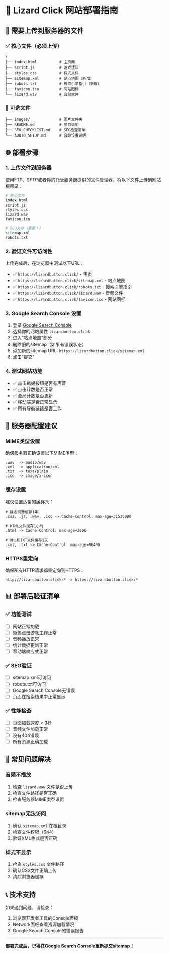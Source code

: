 # 🚀 Lizard Click 网站部署指南

## 📁 需要上传到服务器的文件

### ✅ 核心文件（必须上传）
```
/
├── index.html          # 主页面
├── script.js           # 游戏逻辑
├── styles.css          # 样式文件
├── sitemap.xml         # 站点地图（新增）
├── robots.txt          # 搜索引擎指引（新增）
├── favicon.ico         # 网站图标
└── lizard.wav          # 音频文件
```

### 📂 可选文件
```
├── images/             # 图片文件夹
├── README.md           # 项目说明
├── SEO_CHECKLIST.md    # SEO检查清单
└── AUDIO_SETUP.md      # 音频设置说明
```

## 🌐 部署步骤

### 1. 上传文件到服务器
使用FTP、SFTP或者你的托管服务商提供的文件管理器，将以下文件上传到网站根目录：

```bash
# 核心文件
index.html
script.js  
styles.css
lizard.wav
favicon.ico

# SEO文件（重要！）
sitemap.xml
robots.txt
```

### 2. 验证文件可访问性
上传完成后，在浏览器中测试以下URL：

- ✅ `https://lizardbutton.click/` - 主页
- ✅ `https://lizardbutton.click/sitemap.xml` - 站点地图
- ✅ `https://lizardbutton.click/robots.txt` - 搜索引擎指引
- ✅ `https://lizardbutton.click/lizard.wav` - 音频文件
- ✅ `https://lizardbutton.click/favicon.ico` - 网站图标

### 3. Google Search Console 设置
1. 登录 [Google Search Console](https://search.google.com/search-console/)
2. 选择你的网站属性 `lizardbutton.click`
3. 进入"站点地图"部分
4. 删除旧的sitemap（如果有错误状态）
5. 添加新的sitemap URL: `https://lizardbutton.click/sitemap.xml`
6. 点击"提交"

### 4. 测试网站功能
- ✅ 点击蜥蜴按钮是否有声音
- ✅ 点击计数是否正常
- ✅ 全局计数是否更新
- ✅ 移动端是否正常显示
- ✅ 所有导航链接是否工作

## 🔧 服务器配置建议

### MIME类型设置
确保服务器正确设置以下MIME类型：
```
.wav  -> audio/wav
.xml  -> application/xml
.txt  -> text/plain
.ico  -> image/x-icon
```

### 缓存设置
建议设置适当的缓存头：
```
# 静态资源缓存1年
.css, .js, .wav, .ico -> Cache-Control: max-age=31536000

# HTML文件缓存1小时
.html -> Cache-Control: max-age=3600

# XML和TXT文件缓存1天
.xml, .txt -> Cache-Control: max-age=86400
```

### HTTPS重定向
确保所有HTTP请求都重定向到HTTPS：
```
http://lizardbutton.click/* -> https://lizardbutton.click/*
```

## 📊 部署后验证清单

### ✅ 功能测试
- [ ] 网站正常加载
- [ ] 蜥蜴点击游戏工作正常
- [ ] 音频播放正常
- [ ] 统计数据更新正常
- [ ] 移动端响应式正常

### ✅ SEO验证
- [ ] sitemap.xml可访问
- [ ] robots.txt可访问
- [ ] Google Search Console无错误
- [ ] 页面在搜索结果中正常显示

### ✅ 性能检查
- [ ] 页面加载速度 < 3秒
- [ ] 音频文件加载正常
- [ ] 没有404错误
- [ ] 所有资源正确加载

## 🚨 常见问题解决

### 音频不播放
1. 检查 `lizard.wav` 文件是否上传
2. 检查文件路径是否正确
3. 检查服务器MIME类型设置

### sitemap无法访问
1. 确认 `sitemap.xml` 在根目录
2. 检查文件权限（644）
3. 验证XML格式是否正确

### 样式不显示
1. 检查 `styles.css` 文件路径
2. 确认CSS文件正确上传
3. 清除浏览器缓存

## 📞 技术支持
如果遇到问题，请检查：
1. 浏览器开发者工具的Console面板
2. Network面板查看资源加载情况
3. Google Search Console的错误报告

---
**部署完成后，记得在Google Search Console重新提交sitemap！**
